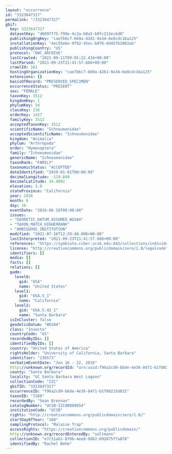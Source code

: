 ```yaml
---
layout: "occurrence"
id: "3323647317"
permalink: "/3323647317"
gbif:
  key: 3323647317
  datasetKey: "d6097f75-f99e-4c2a-b8a5-b0fc213ecbd0"
  publishingOrgKey: "cae7b6c7-669a-4261-9a34-6e8cdc16a125"
  installationKey: "4ec55ebe-9f92-45ec-b076-dd45f61003ab"
  publishingCountry: "US"
  protocol: "DWC_ARCHIVE"
  lastCrawled: "2021-09-11T09:05:22.434+00:00"
  lastParsed: "2021-09-23T21:41:57.666+00:00"
  crawlId: 161
  hostingOrganizationKey: "cae7b6c7-669a-4261-9a34-6e8cdc16a125"
  extensions: {}
  basisOfRecord: "PRESERVED_SPECIMEN"
  occurrenceStatus: "PRESENT"
  sex: "FEMALE"
  taxonKey: 3512
  kingdomKey: 1
  phylumKey: 54
  classKey: 216
  orderKey: 1457
  familyKey: 3512
  acceptedTaxonKey: 3512
  scientificName: "Ichneumonidae"
  acceptedScientificName: "Ichneumonidae"
  kingdom: "Animalia"
  phylum: "Arthropoda"
  order: "Hymenoptera"
  family: "Ichneumonidae"
  genericName: "Ichneumonidae"
  taxonRank: "FAMILY"
  taxonomicStatus: "ACCEPTED"
  dateIdentified: "2019-01-01T00:00:00"
  decimalLongitude: -119.849
  decimalLatitude: 34.4092
  elevation: 3.0
  stateProvince: "California"
  year: 2016
  month: 6
  day: 16
  eventDate: "2016-06-16T00:00:00"
  issues:
  - "GEODETIC_DATUM_ASSUMED_WGS84"
  - "TAXON_MATCH_HIGHERRANK"
  - "AMBIGUOUS_INSTITUTION"
  modified: "2021-07-16T12:29:40.000+00:00"
  lastInterpreted: "2021-09-23T21:41:57.666+00:00"
  references: "https://symbiota.ccber.ucsb.edu:443/collections/individual/index.php?occid=236573"
  license: "http://creativecommons.org/publicdomain/zero/1.0/legalcode"
  identifiers: []
  media: []
  facts: []
  relations: []
  gadm:
    level0:
      gid: "USA"
      name: "United States"
    level1:
      gid: "USA.5_1"
      name: "California"
    level2:
      gid: "USA.5.42_1"
      name: "Santa Barbara"
  isInCluster: false
  geodeticDatum: "WGS84"
  class: "Insecta"
  countryCode: "US"
  recordedByIDs: []
  identifiedByIDs: []
  country: "United States of America"
  rightsHolder: "University of California, Santa Barbara"
  identifier: "236573"
  verbatimEventDate: "Jun 16 - 22, 2016"
  http://unknown.org/recordId: "urn:uuid:f96a2cd9-bbde-4e36-8471-b1f80215d015"
  county: "Santa Barbara"
  locality: "UC Santa Barbara West Lagoon"
  collectionCode: "IZC"
  gbifID: "3323647317"
  occurrenceID: "f96a2cd9-bbde-4e36-8471-b1f80215d015"
  taxonID: "7268"
  recordedBy: "Sean Brennan"
  catalogNumber: "UCSB-IZC00009654"
  institutionCode: "UCSB"
  rights: "http://creativecommons.org/publicdomain/zero/1.0/"
  startDayOfYear: "168"
  samplingProtocol: "Malaise Trap"
  accessRights: "https://creativecommons.org/publicdomain/"
  http://unknown.org/recordEnteredBy: "seltmann"
  collectionID: "e7c51ab1-870b-4ee8-9d62-092875ffa870"
  identifiedBy: "Rachel Behm"
---
```

